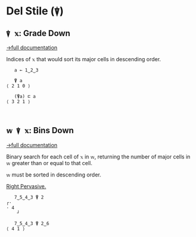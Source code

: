 # Del Stile (`⍒`)

## `⍒ 𝕩`: Grade Down
[→full documentation](https://mlochbaum.github.io/BQN/doc/order.html#grade)

Indices of `𝕩` that would sort its major cells in descending order.

```bqn
   a ← 1‿2‿3

   ⍒ a
⟨ 2 1 0 ⟩

   (⍒a) ⊏ a
⟨ 3 2 1 ⟩



```
## `𝕨 ⍒ 𝕩`: Bins Down
[→full documentation](https://mlochbaum.github.io/BQN/doc/order.html#bins)

Binary search for each cell of `𝕩` in `𝕨`, returning the number of major cells in `𝕨` greater than or equal to that cell.

`𝕨` must be sorted in descending order.

[Right Pervasive.](https://mlochbaum.github.io/BQN/doc/arithmetic.html#pervasion)

```bqn
   7‿5‿4‿3 ⍒ 2
┌·   
· 4  
    ┘

   7‿5‿4‿3 ⍒ 2‿6
⟨ 4 1 ⟩
```
